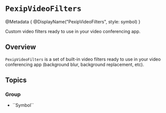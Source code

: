 # ``PexipVideoFilters``

@Metadata {
    @DisplayName("PexipVideoFilters", style: symbol)
}

Custom video filters ready to use in your video conferencing app.

## Overview

``PexipVideoFilters`` is a set of built-in video filters ready to use in your video conferencing app (background blur, background replacement, etc).

## Topics

### <!--@START_MENU_TOKEN@-->Group<!--@END_MENU_TOKEN@-->

- <!--@START_MENU_TOKEN@-->``Symbol``<!--@END_MENU_TOKEN@-->
